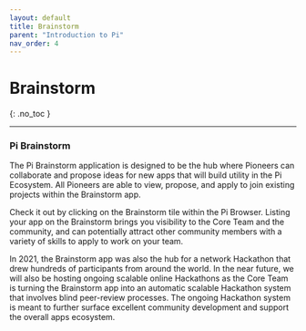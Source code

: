 ```yaml
---
layout: default
title: Brainstorm
parent: "Introduction to Pi"
nav_order: 4
---
```


# Brainstorm
{: .no_toc }

---

### Pi Brainstorm
The Pi Brainstorm application is designed to be the hub where Pioneers can collaborate and propose ideas for new apps that will build utility in the Pi Ecosystem. All Pioneers are able to view, propose, and apply to join existing projects within the Brainstorm app. 

Check it out by clicking on the Brainstorm tile within the Pi Browser. Listing your app on the Brainstorm brings you visibility to the Core Team and the community, and can potentially attract other community members with a variety of skills to apply to work on your team. 

In 2021, the Brainstorm app was also the hub for a network Hackathon that drew hundreds of participants from around the world. In the near future, we will also be hosting ongoing scalable online Hackathons as the Core Team is turning the Brainstorm app into an automatic scalable Hackathon system that involves blind peer-review processes. The ongoing Hackathon system is meant to further surface excellent community development and support the overall apps ecosystem.
